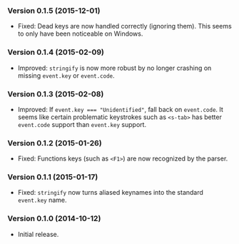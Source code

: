 ### Version 0.1.5 (2015-12-01) ###

- Fixed: Dead keys are now handled correctly (ignoring them). This seems to only
  have been noticeable on Windows.


### Version 0.1.4 (2015-02-09) ###

- Improved: `stringify` is now more robust by no longer crashing on missing
  `event.key` or `event.code`.


### Version 0.1.3 (2015-02-08) ###

- Improved: If `event.key === "Unidentified"`, fall back on `event.code`. It
  seems like certain problematic keystrokes such as `<s-tab>` has better
  `event.code` support than `event.key` support.


### Version 0.1.2 (2015-01-26) ###

- Fixed: Functions keys (such as `<F1>`) are now recognized by the parser.


### Version 0.1.1 (2015-01-17) ###

- Fixed: `stringify` now turns aliased keynames into the standard `event.key`
  name.


### Version 0.1.0 (2014-10-12) ###

- Initial release.

